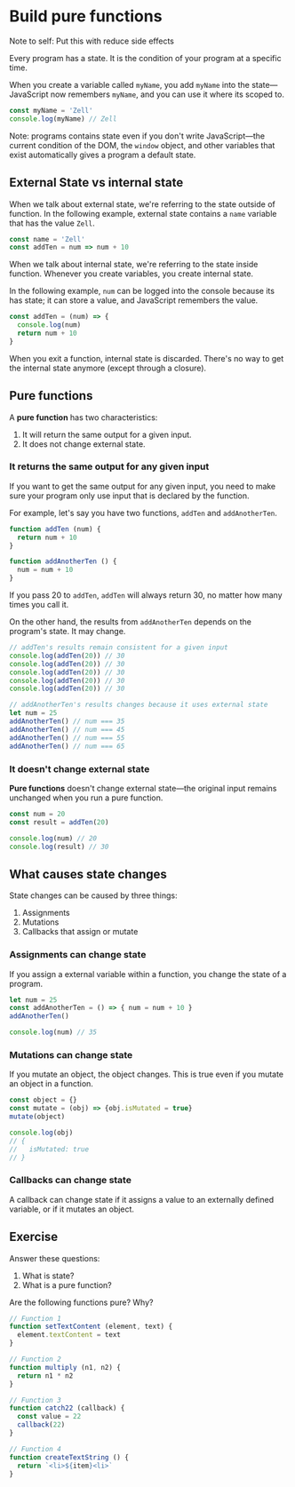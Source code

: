 # Build pure functions

Note to self: Put this with reduce side effects

Every program has a state. It is the condition of your program at a specific time.

When you create a variable called `myName`, you add `myName` into the state—JavaScript now remembers `myName`, and you can use it where its scoped to.

```js
const myName = 'Zell'
console.log(myName) // Zell
```

Note: programs contains state even if you don't write JavaScript—the current condition of the DOM, the `window` object, and other variables that exist automatically gives a program a default state.

## External State vs internal state

When we talk about external state, we're referring to the state outside of function. In the following example, external state contains a `name` variable that has the value `Zell`.

```js
const name = 'Zell'
const addTen = num => num + 10
```

When we talk about internal state, we're referring to the state inside function. Whenever you create variables, you create internal state.

In the following example, `num` can be logged into the console because its has state; it can store a value, and JavaScript remembers the value.

```js
const addTen = (num) => {
  console.log(num)
  return num + 10
}
```

When you exit a function, internal state is discarded. There's no way to get the internal state anymore (except through a closure).

## Pure functions

A **pure function** has two characteristics:

1. It will return the same output for a given input.
2. It does not change external state.

### It returns the same output for any given input

If you want to get the same output for any given input, you need to make sure your program only use input that is declared by the function.

For example, let's say you have two functions, `addTen` and `addAnotherTen`.

```js
function addTen (num) {
  return num + 10
}
```

```js
function addAnotherTen () {
  num = num + 10
}
```

If you pass 20 to `addTen`, `addTen` will always return 30, no matter how many times you call it.

On the other hand, the results from `addAnotherTen` depends on the program's state. It may change.

```js
// addTen's results remain consistent for a given input
console.log(addTen(20)) // 30
console.log(addTen(20)) // 30
console.log(addTen(20)) // 30
console.log(addTen(20)) // 30
console.log(addTen(20)) // 30
```

```js
// addAnotherTen's results changes because it uses external state
let num = 25
addAnotherTen() // num === 35
addAnotherTen() // num === 45
addAnotherTen() // num === 55
addAnotherTen() // num === 65
```

### It doesn't change external state

**Pure functions** doesn't change external state—the original input remains unchanged when you run a pure function.

```js
const num = 20
const result = addTen(20)

console.log(num) // 20
console.log(result) // 30
```

## What causes state changes

State changes can be caused by three things:

1. Assignments
2. Mutations
3. Callbacks that assign or mutate

### Assignments can change state

If you assign a external variable within a function, you change the state of a program.

```js
let num = 25
const addAnotherTen = () => { num = num + 10 }
addAnotherTen()

console.log(num) // 35
```

### Mutations can change state

If you mutate an object, the object changes. This is true even if you mutate an object in a function.

```js
const object = {}
const mutate = (obj) => {obj.isMutated = true}
mutate(object)

console.log(obj)
// {
//   isMutated: true
// }
```

### Callbacks can change state

A callback can change state if it assigns a value to an externally defined variable, or if it mutates an object.

## Exercise

Answer these questions:

1. What is state?
2. What is a pure function?

Are the following functions pure? Why?

```js
// Function 1
function setTextContent (element, text) {
  element.textContent = text
}

// Function 2
function multiply (n1, n2) {
  return n1 * n2
}

// Function 3
function catch22 (callback) {
  const value = 22
  callback(22)
}

// Function 4
function createTextString () {
  return `<li>${item}<li>`
}
```
